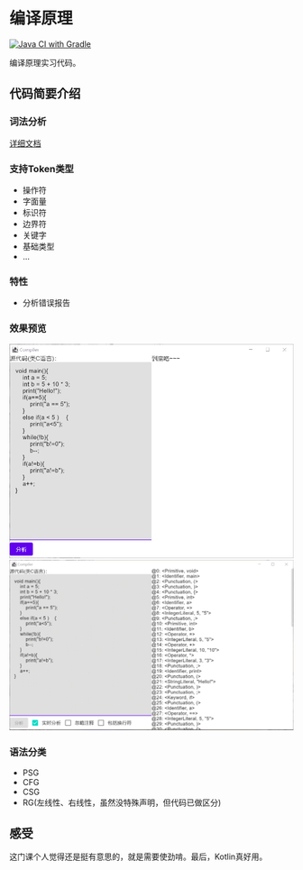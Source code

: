 # 编译原理

[![Java CI with Gradle](https://github.com/SalHe/Compiler/actions/workflows/test.yml/badge.svg)](https://github.com/SalHe/Compiler/actions/workflows/test.yml)

编译原理实习代码。

## 代码简要介绍

### 词法分析

[详细文档](./docs/Scanner.md)

### 支持Token类型

- 操作符
- 字面量
- 标识符
- 边界符
- 关键字
- 基础类型
- ...

### 特性

- 分析错误报告

### 效果预览

![效果预览](./docs/Scanner.gif)
![效果预览](./docs/Scanner2.gif)

### 语法分类

- PSG
- CFG
- CSG
- RG(左线性、右线性，虽然没特殊声明，但代码已做区分)

## 感受

这门课个人觉得还是挺有意思的，就是需要使劲啃。最后，Kotlin真好用。
